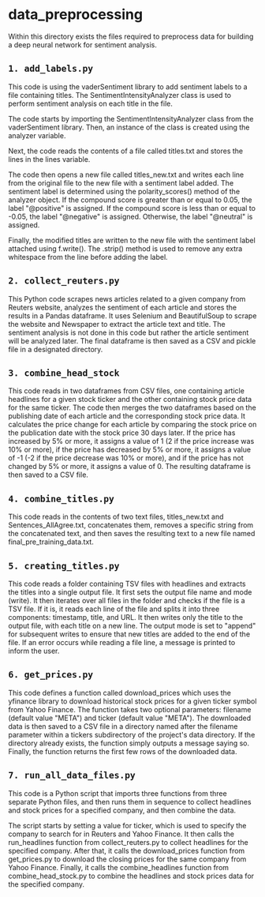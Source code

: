# data_preprocessing
Within this directory exists the files required to preprocess data for building a deep
neural network for sentiment analysis.

## `1. add_labels.py`
This code is using the vaderSentiment library to add sentiment labels to a file containing titles. The SentimentIntensityAnalyzer class is used to perform sentiment analysis on each title in the file.

The code starts by importing the SentimentIntensityAnalyzer class from the vaderSentiment library. Then, an instance of the class is created using the analyzer variable.

Next, the code reads the contents of a file called titles.txt and stores the lines in the lines variable.

The code then opens a new file called titles_new.txt and writes each line from the original file to the new file with a sentiment label added. The sentiment label is determined using the polarity_scores() method of the analyzer object. If the compound score is greater than or equal to 0.05, the label "@positive" is assigned. If the compound score is less than or equal to -0.05, the label "@negative" is assigned. Otherwise, the label "@neutral" is assigned.

Finally, the modified titles are written to the new file with the sentiment label attached using f.write(). The .strip() method is used to remove any extra whitespace from the line before adding the label.

## `2. collect_reuters.py`
This Python code scrapes news articles related to a given company from Reuters website, analyzes the sentiment of each article and stores the results in a Pandas dataframe. It uses Selenium and BeautifulSoup to scrape the website and Newspaper to extract the article text and title. The sentiment analysis is not done in this code but rather the article sentiment will be analyzed later. The final dataframe is then saved as a CSV and pickle file in a designated directory.

## `3. combine_head_stock`
This code reads in two dataframes from CSV files, one containing article headlines for a given stock ticker and the other containing stock price data for the same ticker. The code then merges the two dataframes based on the publishing date of each article and the corresponding stock price data. It calculates the price change for each article by comparing the stock price on the publication date with the stock price 30 days later. If the price has increased by 5% or more, it assigns a value of 1 (2 if the price increase was 10% or more), if the price has decreased by 5% or more, it assigns a value of -1 (-2 if the price decrease was 10% or more), and if the price has not changed by 5% or more, it assigns a value of 0. The resulting dataframe is then saved to a CSV file.

## `4. combine_titles.py`
This code reads in the contents of two text files, titles_new.txt and Sentences_AllAgree.txt, concatenates them, removes a specific string from the concatenated text, and then saves the resulting text to a new file named final_pre_training_data.txt.

## `5. creating_titles.py`
This code reads a folder containing TSV files with headlines and extracts the titles into a single output file. It first sets the output file name and mode (write). It then iterates over all files in the folder and checks if the file is a TSV file. If it is, it reads each line of the file and splits it into three components: timestamp, title, and URL. It then writes only the title to the output file, with each title on a new line. The output mode is set to "append" for subsequent writes to ensure that new titles are added to the end of the file. If an error occurs while reading a file line, a message is printed to inform the user.

## `6. get_prices.py`
This code defines a function called download_prices which uses the yfinance library to download historical stock prices for a given ticker symbol from Yahoo Finance. The function takes two optional parameters: filename (default value "META") and ticker (default value "META"). The downloaded data is then saved to a CSV file in a directory named after the filename parameter within a tickers subdirectory of the project's data directory. If the directory already exists, the function simply outputs a message saying so. Finally, the function returns the first few rows of the downloaded data.


## `7. run_all_data_files.py`
This code is a Python script that imports three functions from three separate Python files, and then runs them in sequence to collect headlines and stock prices for a specified company, and then combine the data.

The script starts by setting a value for ticker, which is used to specify the company to search for in Reuters and Yahoo Finance. It then calls the run_headlines function from collect_reuters.py to collect headlines for the specified company. After that, it calls the download_prices function from get_prices.py to download the closing prices for the same company from Yahoo Finance. Finally, it calls the combine_headlines function from combine_head_stock.py to combine the headlines and stock prices data for the specified company.
